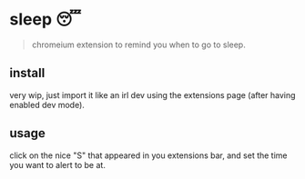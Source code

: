 # sleep 😴
> chromeium extension to remind you when to go to sleep.

## install
very wip, just import it like an irl dev using the extensions page (after having enabled dev mode).

## usage
click on the nice "S" that appeared in you extensions bar, and set the time you want to alert to be at.
